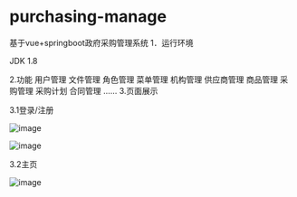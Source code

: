 # purchasing-manage
基于vue+springboot政府采购管理系统
1．运行环境

JDK 1.8

2.功能
用户管理
文件管理
角色管理
菜单管理
机构管理
供应商管理
商品管理
采购管理
采购计划
合同管理
……
3.页面展示

3.1登录/注册

![image](https://user-images.githubusercontent.com/48850111/176862376-b60e487c-c318-43e7-8644-20d6d5c07e58.png)

![image](https://user-images.githubusercontent.com/48850111/176862394-5e3d682f-63b0-4daf-8593-ef8eeab29100.png)

3.2主页

![image](https://user-images.githubusercontent.com/48850111/176862445-b93f89eb-f14a-49ce-8b5d-6d130cb5d715.png)

